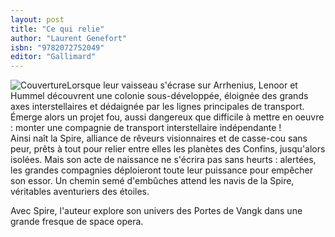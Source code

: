 ```yaml
---
layout: post
title: "Ce qui relie"
author: "Laurent Genefort"
isbn: "9782072752049"
editor: "Gallimard"
---
```

![Couverture](/img/9782072752049.jpg)Lorsque leur vaisseau s'écrase sur Arrhenius, Lenoor et Hummel découvrent une colonie sous-développée, éloignée des grands axes interstellaires et dédaignée par les lignes principales de transport. Émerge alors un projet fou, aussi dangereux que difficile à mettre en oeuvre : monter une compagnie de transport interstellaire indépendante !  
Ainsi naît la Spire, alliance de rêveurs visionnaires et de casse-cou sans peur, prêts à tout pour relier entre elles les planètes des Confins, jusqu'alors isolées. Mais son acte de naissance ne s'écrira pas sans heurts : alertées, les grandes compagnies déploieront toute leur puissance pour empêcher son essor. Un chemin semé d'embûches attend les navis de la Spire, véritables aventuriers des étoiles. 

Avec Spire, l'auteur explore son univers des Portes de Vangk dans une grande fresque de space opera.